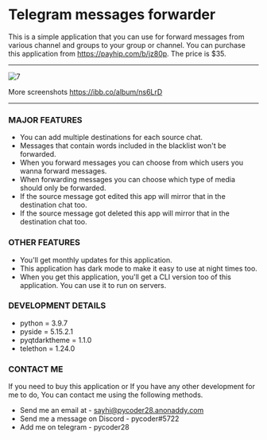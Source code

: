 # Telegram messages forwarder

This is a simple application that you can use for forward messages from various channel and groups to your group or channel. You can purchase this application from https://payhip.com/b/jz80p. The price is $35.

------------

<img src="https://i.ibb.co/frFB2K2/7.png" alt="7" border="0">

More screenshots https://ibb.co/album/ns6LrD

------------


### MAJOR FEATURES
* You can add multiple destinations for each source chat.
* Messages that contain words included in the blacklist won't be forwarded.
* When you forward messages you can choose from which users you wanna forward messages.
* When forwarding messages you can choose which type of media should only be forwarded.
* If the source message got edited this app will mirror that in the destination chat too.
* If the source message got deleted this app will mirror that in the destination chat too.

### OTHER FEATURES

* You'll get monthly updates for this application.
* This application has dark mode to make it easy to use at night times too.
* When you get this application, you'll get a CLI version too of this
application. You can use it to run on servers.

### DEVELOPMENT DETAILS

* python = 3.9.7
* pyside = 5.15.2.1
* pyqtdarktheme = 1.1.0
* telethon = 1.24.0

### CONTACT ME
If you need to buy this application or If you have any other development for me to do, You can contact me using the following methods.

* Send me an email at - sayhi@pycoder28.anonaddy.com
* Send me a message on Discord - pycoder#5722
* Add me on telegram - pycoder28

